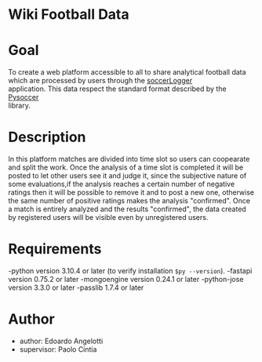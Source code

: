 # Wiki Football Data

# Goal

To create a web platform accessible to all to share analytical football data which are processed by users through the [soccerLogger](https://github.com/playerank/soccerLogger)<br/> application.
This data respect the standard format described by the [Pysoccer](https://github.com/playerank/pysoccer)<br/> library.

# Description

In this platform matches are divided into time slot so users can coopearate and split the work.
Once the analysis of a time slot is completed it will be posted to let other users see it and judge it, since the subjective nature of some evaluations,if the analysis reaches a certain number of negative ratings then it will be possible to remove it and to post a new one, otherwise the same number of positive ratings makes the analysis "confirmed".
Once a match is entirely analyzed and the results "confirmed", the data created by registered users will be visible even by unregistered users.

# Requirements

-python version 3.10.4 or later (to verify installation ```$py --version```).
-fastapi version 0.75.2 or later
-mongoengine version 0.24.1 or later
-python-jose version 3.3.0 or later
-passlib 1.7.4 or later

# Author

- author: Edoardo Angelotti
- supervisor: Paolo Cintia
